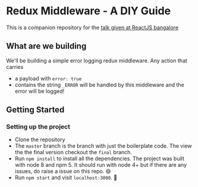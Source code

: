 # Redux Middleware - A DIY Guide

This is a companion repository for the [talk given at ReactJS bangalore](https://www.meetup.com/ReactJS-Bangalore/events/244815606/)

## What are we building

We'll be building a simple error logging redux middleware. Any action that carries
  - a payload with `error: true`
  - contains the string `_ERROR`
will be handled by this middleware and the error will be logged!

## Getting Started

### Setting up the project

- Clone the repository
- The `master` branch is the branch with just the boilerplate code. The view the the final version checkout the `final` branch.
- Run `npm install` to install all the dependencies. The project was built with node 8 and npm 5. It should run with node 4+ but if there are any issues, do raise a issue on this repo. :smile:
- Run `npm start` and visit `localhost:3000`. :rocket:
